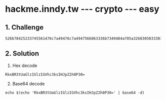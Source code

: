 # hackme.inndy.tw --- crypto --- easy

## 1. Challenge

```
526b78425233745561476c7a49476c7a4947566863336b7349484a705a3268305033303d
```

## 2. Solution

1. Hex decode

```
RkxBR3tUaGlzIGlzIGVhc3ksIHJpZ2h0P30=
```

2. Base64 decode

```
echo $(echo 'RkxBR3tUaGlzIGlzIGVhc3ksIHJpZ2h0P30=' | base64 -d)
```

